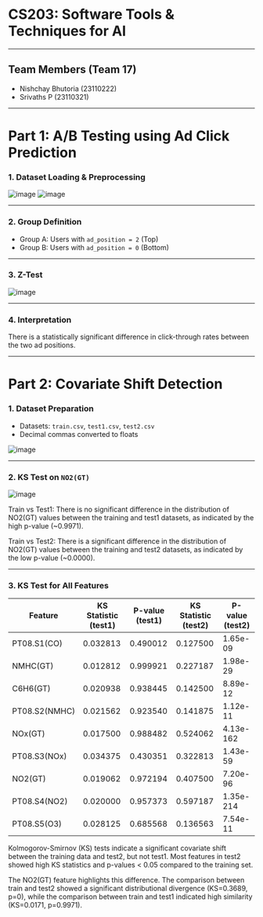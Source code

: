 # CS203: Software Tools & Techniques for AI  

---

## Team Members (Team 17)
- Nishchay Bhutoria (23110222)  
- Srivaths P (23110321)

---

# Part 1: A/B Testing using Ad Click Prediction

### 1. Dataset Loading & Preprocessing

![image](https://github.com/user-attachments/assets/d117469c-f298-42c2-ba80-ced1c11e17df)
![image](https://github.com/user-attachments/assets/8c5eeaf6-83ad-4b29-8dd0-6b4d08da7674)

---

### 2. Group Definition
- Group A: Users with `ad_position = 2` (Top)  
- Group B: Users with `ad_position = 0` (Bottom)

---

### 3. Z-Test

![image](https://github.com/user-attachments/assets/3e723d97-18f3-4d35-9ab4-86a0d807f774)

---

### 4. Interpretation

There is a statistically significant difference in click-through rates between the two ad positions.

---

# Part 2: Covariate Shift Detection

### 1. Dataset Preparation
- Datasets: `train.csv`, `test1.csv`, `test2.csv`
- Decimal commas converted to floats

![image](https://github.com/user-attachments/assets/50b7e3e5-48ae-4933-8d7c-14a6f033f041)

---

### 2. KS Test on `NO2(GT)`

![image](https://github.com/user-attachments/assets/c1f6a98f-344d-470a-b5a4-7117c05f6f10)

Train vs Test1: There is no significant difference in the distribution of NO2(GT) values between the training and test1 datasets, as indicated by the high p-value (~0.9971).

Train vs Test2: There is a significant difference in the distribution of NO2(GT) values between the training and test2 datasets, as indicated by the low p-value (~0.0000).

---

### 3. KS Test for All Features

| Feature            | KS Statistic (test1)  | P-value (test1)  | KS Statistic (test2)  | P-value (test2)  |
|--------------------|-----------------------|------------------|-----------------------|------------------|
| PT08.S1(CO)        | 0.032813              | 0.490012         | 0.127500              | 1.65e-09         |
| NMHC(GT)           | 0.012812              | 0.999921         | 0.227187              | 1.98e-29         |
| C6H6(GT)           | 0.020938              | 0.938445         | 0.142500              | 8.89e-12         |
| PT08.S2(NMHC)      | 0.021562              | 0.923540         | 0.141875              | 1.12e-11         |
| NOx(GT)            | 0.017500              | 0.988482         | 0.524062              | 4.13e-162        |
| PT08.S3(NOx)       | 0.034375              | 0.430351         | 0.322813              | 1.43e-59         |
| NO2(GT)            | 0.019062              | 0.972194         | 0.407500              | 7.20e-96         |
| PT08.S4(NO2)       | 0.020000              | 0.957373         | 0.597187              | 1.35e-214        |
| PT08.S5(O3)        | 0.028125              | 0.685568         | 0.136563              | 7.54e-11         |

Kolmogorov-Smirnov (KS) tests indicate a significant covariate shift between the training data and test2, but not test1. Most features in test2 showed high KS statistics and p-values < 0.05 compared to the training set.

The NO2(GT) feature highlights this difference. The comparison between train and test2 showed a significant distributional divergence (KS=0.3689, p=0), while the comparison between train and test1 indicated high similarity (KS=0.0171, p=0.9971).
